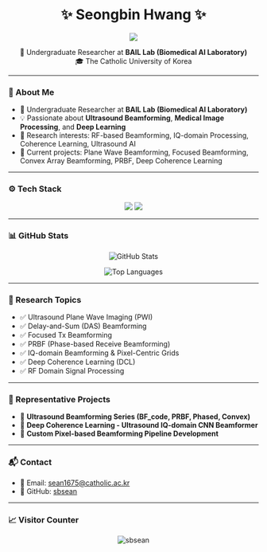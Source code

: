 <h1 align="center">✨ Seongbin Hwang ✨</h1>

<p align="center">
  <img src="https://readme-typing-svg.herokuapp.com/?lines=Ultrasound%20Beamforming%20Engineer;Deep%20Learning%20Researcher;Medical%20AI%20Developer&center=true&size=25">
</p>

<p align="center">
  🔬 Undergraduate Researcher at <b>BAIL Lab (Biomedical AI Laboratory)</b><br/>
  🎓 The Catholic University of Korea
</p>

---

### 👋 About Me

- 🔭 Undergraduate Researcher at **BAIL Lab (Biomedical AI Laboratory)**
- 💡 Passionate about **Ultrasound Beamforming**, **Medical Image Processing**, and **Deep Learning**
- 🚀 Research interests: RF-based Beamforming, IQ-domain Processing, Coherence Learning, Ultrasound AI
- 🔬 Current projects: Plane Wave Beamforming, Focused Beamforming, Convex Array Beamforming, PRBF, Deep Coherence Learning

---

### ⚙ Tech Stack

<div align="center">

<img src="https://img.shields.io/badge/Python-3776AB?style=for-the-badge&logo=python&logoColor=white"/>
<img src="https://img.shields.io/badge/MATLAB-0076A8?style=for-the-badge&logo=MathWorks&logoColor=white"/>



</div>

---

### 📊 GitHub Stats

<p align="center">
  <img src="https://github-readme-stats.vercel.app/api?username=sbsean&show_icons=true&theme=radical" alt="GitHub Stats" />
</p>

<p align="center">
  <img src="https://github-readme-stats.vercel.app/api/top-langs/?username=sbsean&layout=compact&theme=tokyonight" alt="Top Languages" />
</p>

---

### 🚀 Research Topics

- ✅ Ultrasound Plane Wave Imaging (PWI)
- ✅ Delay-and-Sum (DAS) Beamforming
- ✅ Focused Tx Beamforming
- ✅ PRBF (Phase-based Receive Beamforming)
- ✅ IQ-domain Beamforming & Pixel-Centric Grids
- ✅ Deep Coherence Learning (DCL)
- ✅ RF Domain Signal Processing

---

### 📝 Representative Projects

- 🔬 **Ultrasound Beamforming Series (BF_code, PRBF, Phased, Convex)**
- 🔬 **Deep Coherence Learning - Ultrasound IQ-domain CNN Beamformer**
- 🔬 **Custom Pixel-based Beamforming Pipeline Development**

---

### 📬 Contact

- 📧 Email: sean1675@catholic.ac.kr
- 🔗 GitHub: [sbsean](https://github.com/sbsean)

---

### 📈 Visitor Counter

<p align="center">
  <img src="https://komarev.com/ghpvc/?username=sbsean&label=Profile%20views&color=0e75b6&style=flat" alt="sbsean" />
</p>
